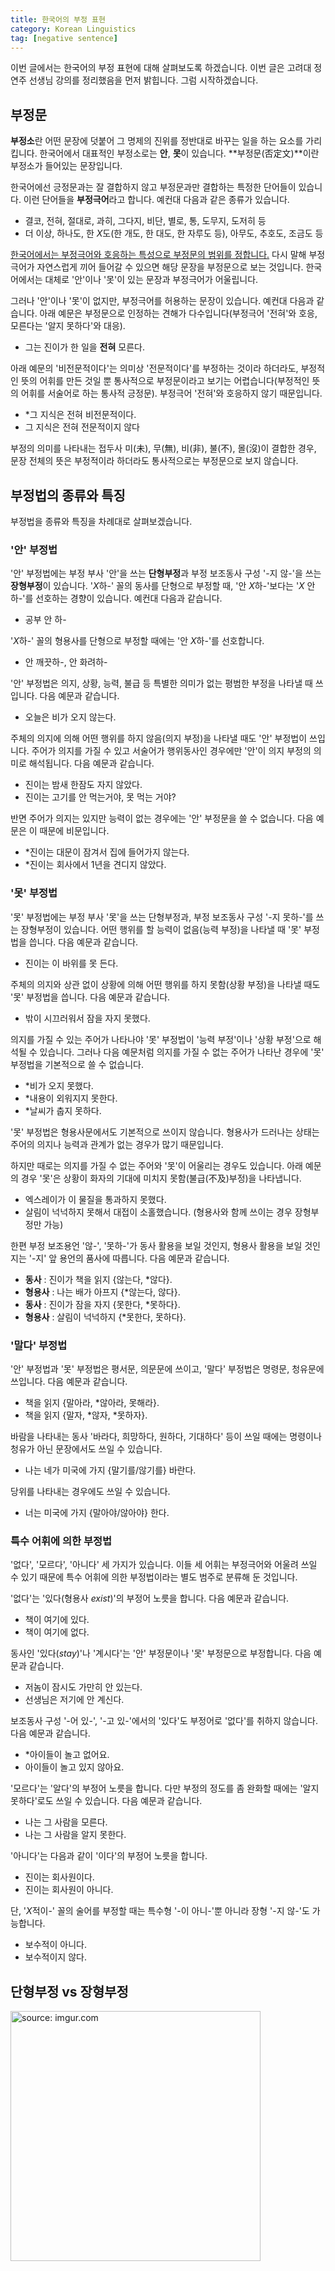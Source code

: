 ```yaml
---
title: 한국어의 부정 표현
category: Korean Linguistics
tag: [negative sentence]
---
```


이번 글에서는 한국어의 부정 표현에 대해 살펴보도록 하겠습니다. 이번 글은 고려대 정연주 선생님 강의를 정리했음을 먼저 밝힙니다. 그럼 시작하겠습니다.





## 부정문

**부정소**란 어떤 문장에 덧붙어 그 명제의 진위를 정반대로 바꾸는 일을 하는 요소를 가리킵니다. 한국어에서 대표적인 부정소로는 **안**, **못**이 있습니다. **부정문(否定文)**이란 부정소가 들어있는 문장입니다. 

한국어에선 긍정문과는 잘 결합하지 않고 부정문과만 결합하는 특정한 단어들이 있습니다. 이런 단어들을 **부정극어**라고 합니다. 예컨대 다음과 같은 종류가 있습니다. 

- 결코, 전혀, 절대로, 과히, 그다지, 비단, 별로, 통, 도무지, 도저히 등
- 더 이상, 하나도, 한 $X$도(한 개도, 한 대도, 한 자루도 등), 아무도, 추호도, 조금도 등

<u>한국어에서는 부정극어와 호응하는 특성으로 부정문의 범위를 정합니다.</u> 다시 말해 부정극어가 자연스럽게 끼어 들어갈 수 있으면 해당 문장을 부정문으로 보는 것입니다. 한국어에서는 대체로 '안'이나 '못'이 있는 문장과 부정극어가 어울립니다. 

그러나 '안'이나 '못'이 없지만, 부정극어를 허용하는 문장이 있습니다. 예컨대 다음과 같습니다. 아래 예문은 부정문으로 인정하는 견해가 다수입니다(부정극어 '전혀'와 호응, 모른다는 '알지 못하다'와 대응).

- 그는 진이가 한 일을 **전혀** 모른다.

아래 예문의 '비전문적이다'는 의미상 '전문적이다'를 부정하는 것이라 하더라도, 부정적인 뜻의 어휘를 만든 것일 뿐 통사적으로 부정문이라고 보기는 어렵습니다(부정적인 뜻의 어휘를 서술어로 하는 통사적 긍정문). 부정극어 '전혀'와 호응하지 않기 때문입니다.

- *그 지식은 전혀 비전문적이다.
- 그 지식은 전혀 전문적이지 않다

부정의 의미를 나타내는 접두사 미(未), 무(無), 비(非), 불(不), 몰(沒)이 결합한 경우, 문장 전체의 뜻은 부정적이라 하더라도 통사적으로는 부정문으로 보지 않습니다.





## 부정법의 종류와 특징

부정법을 종류와 특징을 차례대로 살펴보겠습니다.



### '안' 부정법

'안' 부정법에는 부정 부사 '안'을 쓰는 **단형부정**과 부정 보조동사 구성 '-지 않-'을 쓰는 **장형부정**이 있습니다. '$X$하-' 꼴의 동사를 단형으로 부정할 때, '안 $X$하-'보다는 '$X$ 안 하-'를 선호하는 경향이 있습니다. 예컨대 다음과 같습니다.

- 공부 안 하-

'$X$하-' 꼴의 형용사를 단형으로 부정할 때에는 '안 $X$하-'를 선호합니다. 

- 안 깨끗하-, 안 화려하-

'안' 부정법은 의지, 상황, 능력, 불급 등 특별한 의미가 없는 평범한 부정을 나타낼 때 쓰입니다. 다음 예문과 같습니다.

- 오늘은 비가 오지 않는다.

주체의 의지에 의해 어떤 행위를 하지 않음(의지 부정)을 나타낼 때도 '안' 부정법이 쓰입니다. 주어가 의지를 가질 수 있고 서술어가 행위동사인 경우에만 '안'이 의지 부정의 의미로 해석됩니다. 다음 예문과 같습니다.

- 진이는 밤새 한잠도 자지 않았다.
- 진이는 고기를 안 먹는거야, 못 먹는 거야?

반면 주어가 의지는 있지만 능력이 없는 경우에는 '안' 부정문을 쓸 수 없습니다. 다음 예문은 이 때문에 비문입니다.

- *진이는 대문이 잠겨서 집에 들어가지 않는다.
- *진이는 회사에서 1년을 견디지 않았다.





### '못' 부정법

'못' 부정법에는 부정 부사 '못'을 쓰는 단형부정과, 부정 보조동사 구성 '-지 못하-'를 쓰는 장형부정이 있습니다. 어떤 행위를 할 능력이 없음(능력 부정)을 나타낼 때 '못' 부정법을 씁니다. 다음 예문과 같습니다.

- 진이는 이 바위를 못 든다.

주체의 의지와 상관 없이 상황에 의해 어떤 행위를 하지 못함(상황 부정)을 나타낼 때도 '못' 부정법을 씁니다. 다음 예문과 같습니다.

- 밖이 시끄러워서 잠을 자지 못했다.

의지를 가질 수 있는 주어가 나타나야 '못' 부정법이 '능력 부정'이나 '상황 부정'으로 해석될 수 있습니다. 그러나 다음 예문처럼 의지를 가질 수 없는 주어가 나타난 경우에 '못' 부정법을 기본적으로 쓸 수 없습니다.

- *비가 오지 못했다.
- *내용이 외워지지 못한다.
- *날씨가 춥지 못하다.

'못' 부정법은 형용사문에서도 기본적으로 쓰이지 않습니다. 형용사가 드러나는 상태는 주어의 의지나 능력과 관계가 없는 경우가 많기 때문입니다.

하지만 때로는 의지를 가질 수 없는 주어와 '못'이 어울리는 경우도 있습니다. 아래 예문의 경우 '못'은 상황이 화자의 기대에 미치지 못함(불급(不及)부정)을 나타냅니다.

- 엑스레이가 이 물질을 통과하지 못했다.
- 살림이 넉넉하지 못해서 대접이 소홀했습니다. (형용사와 함께 쓰이는 경우 장형부정만 가능)

한편 부정 보조용언 '않-', '못하-'가 동사 활용을 보일 것인지, 형용사 활용을 보일 것인지는 '-지' 앞 용언의 품사에 따릅니다. 다음 예문과 같습니다.

- **동사** : 진이가 책을 읽지 {않는다, *않다}.
- **형용사** : 나는 배가 아프지 {*않는다, 않다}.
- **동사** : 진이가 잠을 자지 {못한다, *못하다}.
- **형용사** : 살림이 넉넉하지 {*못한다, 못하다}.





### '말다' 부정법

'안' 부정법과 '못' 부정법은 평서문, 의문문에 쓰이고,  '말다' 부정법은 명령문, 청유문에 쓰입니다. 다음 예문과 같습니다.

- 책을 읽지 {말아라, *않아라, 못해라}.
- 책을 읽지 {말자, *않자, *못하자}.

바람을 나타내는 동사 '바라다, 희망하다, 원하다, 기대하다' 등이 쓰일 때에는 명령이나 청유가 아닌 문장에서도 쓰일 수 있습니다. 

- 나는 네가 미국에 가지 {말기를/않기를} 바란다.

당위를 나타내는 경우에도 쓰일 수 있습니다.

- 너는 미국에 가지 {말아야/않아야} 한다.





### 특수 어휘에 의한 부정법

'없다', '모르다', '아니다' 세 가지가 있습니다. 이들 세 어휘는 부정극어와 어울려 쓰일 수 있기 때문에 특수 어휘에 의한 부정법이라는 별도 범주로 분류해 둔 것입니다.

'없다'는 '있다(형용사 *exist*)'의 부정어 노릇을 합니다. 다음 예문과 같습니다.

- 책이 여기에 있다.
- 책이 여기에 없다.

동사인 '있다(*stay*)'나 '계시다'는 '안' 부정문이나 '못' 부정문으로 부정합니다. 다음 예문과 같습니다.

- 저놈이 잠시도 가만히 안 있는다.
- 선생님은 저기에 안 계신다.

보조동사 구성 '-어 있-', '-고 있-'에서의 '있다'도 부정어로 '없다'를 취하지 않습니다. 다음 예문과 같습니다.

- *아이들이 놀고 없어요.
- 아이들이 놀고 있지 않아요.

'모르다'는 '알다'의 부정어 노릇을 합니다. 다만 부정의 정도를 좀 완화할 때에는 '알지 못하다'로도 쓰일 수 있습니다. 다음 예문과 같습니다.

- 나는 그 사람을 모른다.
- 나는 그 사람을 알지 못한다.

'아니다'는 다음과 같이 '이다'의 부정어 노릇을 합니다.

- 진이는 회사원이다.
- 진이는 회사원이 아니다.

단, '$X$적이-' 꼴의 술어를 부정할 때는 특수형 '-이 아니-'뿐 아니라 장형 '-지 않-'도 가능합니다.

- 보수적이 아니다.
- 보수적이지 않다.





## 단형부정 vs 장형부정



<a href="https://imgur.com/wO8PtwH"><img src="https://i.imgur.com/wO8PtwH.png" width="400px" title="source: imgur.com" /></a>